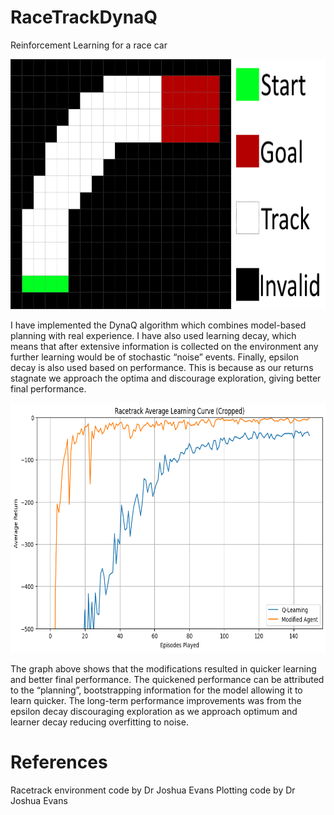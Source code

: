 # RaceTrackDynaQ
Reinforcement Learning for a race car

<img src="Images/track.png" alt="alt text" width="700" height="400">

I have implemented the DynaQ algorithm which combines model-based planning with real experience. I have also used learning decay, which means that after extensive information is collected on the environment any further learning would be of stochastic “noise” events. Finally, epsilon decay is also used based on performance. This is because as our returns stagnate we approach the optima and discourage exploration, giving better final performance.

<img src="Images/ResultsGraph.png" alt="alt text" width="700" height="400">

The graph above shows that the modifications resulted in quicker learning and better final performance. The quickened performance can be attributed to the “planning”, bootstrapping information for the model allowing it to learn quicker. The long-term performance improvements was from the epsilon decay discouraging exploration as we approach optimum and learner decay reducing overfitting to noise. 


# References

Racetrack environment code by Dr Joshua Evans
Plotting code by Dr Joshua Evans
